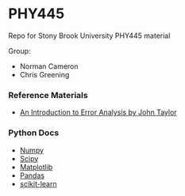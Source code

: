 # PHY445
Repo for Stony Brook University PHY445 material

Group:
* Norman Cameron 
* Chris Greening 

### Reference Materials 
* [An Introduction to Error Analysis by John Taylor](http://hep.ucsb.edu/courses/ph128_18f/Taylor.pdf)

### Python Docs
* [Numpy](https://numpy.org/devdocs/reference/index.html)
* [Scipy](https://docs.scipy.org/doc/scipy/reference/)
* [Matplotlib](https://matplotlib.org/contents.html)
* [Pandas](https://pandas.pydata.org/pandas-docs/stable/user_guide/index.html#user-guide)
* [scikit-learn](https://scikit-learn.org/stable/)
